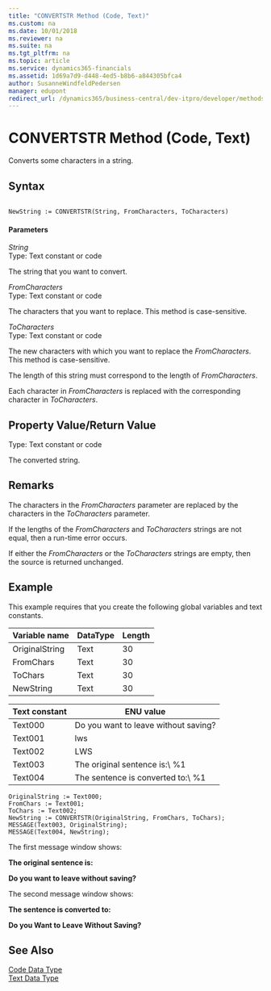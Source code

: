 ```yaml
---
title: "CONVERTSTR Method (Code, Text)"
ms.custom: na
ms.date: 10/01/2018
ms.reviewer: na
ms.suite: na
ms.tgt_pltfrm: na
ms.topic: article
ms.service: dynamics365-financials
ms.assetid: 1d69a7d9-d448-4ed5-b8b6-a844305bfca4
author: SusanneWindfeldPedersen
manager: edupont
redirect_url: /dynamics365/business-central/dev-itpro/developer/methods-auto/al-method-reference
---
```


 

# CONVERTSTR Method (Code, Text)
Converts some characters in a string.  
  
## Syntax  
  
```  
  
NewString := CONVERTSTR(String, FromCharacters, ToCharacters)  
```  
  
#### Parameters  
 *String*  
 Type: Text constant or code  
  
 The string that you want to convert.  
  
 *FromCharacters*  
 Type: Text constant or code  
  
 The characters that you want to replace. This method is case-sensitive.  
  
 *ToCharacters*  
 Type: Text constant or code  
  
 The new characters with which you want to replace the *FromCharacters*. This method is case-sensitive.  
  
 The length of this string must correspond to the length of *FromCharacters*.  
  
 Each character in *FromCharacters* is replaced with the corresponding character in *ToCharacters*.  
  
## Property Value/Return Value  
 Type: Text constant or code  
  
 The converted string.  
  
## Remarks  
 The characters in the *FromCharacters* parameter are replaced by the characters in the *ToCharacters* parameter.  
  
 If the lengths of the *FromCharacters* and *ToCharacters* strings are not equal, then a run-time error occurs.  
  
 If either the *FromCharacters* or the *ToCharacters* strings are empty, then the source is returned unchanged.  
  
## Example  
 This example requires that you create the following global variables and text constants.  
  
|Variable name|DataType|Length|  
|-------------------|--------------|------------|  
|OriginalString|Text|30|  
|FromChars|Text|30|  
|ToChars|Text|30|  
|NewString|Text|30|  
  
|Text constant|ENU value|  
|-------------------|---------------|  
|Text000|Do you want to leave without saving?|  
|Text001|lws|  
|Text002|LWS|  
|Text003|The original sentence is:\\ %1|  
|Text004|The sentence is converted to:\\ %1|  
  
```  
OriginalString := Text000;  
FromChars := Text001;  
ToChars := Text002;   
NewString := CONVERTSTR(OriginalString, FromChars, ToChars);  
MESSAGE(Text003, OriginalString);  
MESSAGE(Text004, NewString);  
```  
  
 The first message window shows:  
  
 **The original sentence is:**  
  
 **Do you want to leave without saving?**  
  
 The second message window shows:  
  
 **The sentence is converted to:**  
  
 **Do you Want to Leave Without Saving?**  
  
## See Also  
 [Code Data Type](../datatypes/devenv-Code-Data-Type.md)   
 [Text Data Type](../datatypes/devenv-Text-Data-Type.md)